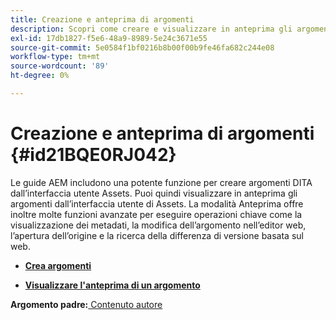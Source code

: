 ```yaml
---
title: Creazione e anteprima di argomenti
description: Scopri come creare e visualizzare in anteprima gli argomenti DITA dall’interfaccia utente Assets nelle guide AEM.
exl-id: 17db1827-f5e6-48a9-8989-5e24c3671e55
source-git-commit: 5e0584f1bf0216b8b00f00b9fe46fa682c244e08
workflow-type: tm+mt
source-wordcount: '89'
ht-degree: 0%

---
```


# Creazione e anteprima di argomenti {#id21BQE0RJ042}

Le guide AEM includono una potente funzione per creare argomenti DITA dall’interfaccia utente Assets. Puoi quindi visualizzare in anteprima gli argomenti dall’interfaccia utente di Assets. La modalità Anteprima offre inoltre molte funzioni avanzate per eseguire operazioni chiave come la visualizzazione dei metadati, la modifica dell’argomento nell’editor web, l’apertura dell’origine e la ricerca della differenza di versione basata sul web.

- **[Crea argomenti](web-editor-create-topics.md)**

- **[Visualizzare l&#39;anteprima di un argomento](web-editor-preview-topics.md)**


**Argomento padre:**[ Contenuto autore](authoring-content.md)
